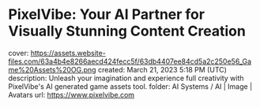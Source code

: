# PixelVibe: Your AI Partner for Visually Stunning Content Creation

cover: https://assets.website-files.com/63a4b4e8266aecd424fecc5f/63db4407ee84cd5a2c250e56_Game%20Assets%20OG.png
created: March 21, 2023 5:18 PM (UTC)
description: Unleash your imagination and experience full creativity with PixelVibe's AI generated game assets tool.
folder: AI Systems / AI | Image | Avatars
url: https://www.pixelvibe.com